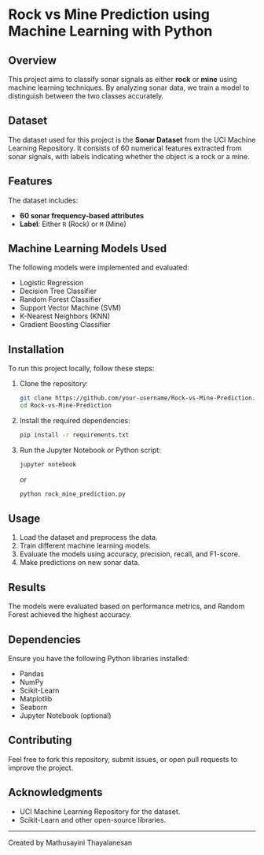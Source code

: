 # Rock vs Mine Prediction using Machine Learning with Python

## Overview
This project aims to classify sonar signals as either **rock** or **mine** using machine learning techniques. By analyzing sonar data, we train a model to distinguish between the two classes accurately.

## Dataset
The dataset used for this project is the **Sonar Dataset** from the UCI Machine Learning Repository. It consists of 60 numerical features extracted from sonar signals, with labels indicating whether the object is a rock or a mine.

## Features
The dataset includes:
- **60 sonar frequency-based attributes**
- **Label**: Either `R` (Rock) or `M` (Mine)

## Machine Learning Models Used
The following models were implemented and evaluated:
- Logistic Regression
- Decision Tree Classifier
- Random Forest Classifier
- Support Vector Machine (SVM)
- K-Nearest Neighbors (KNN)
- Gradient Boosting Classifier

## Installation
To run this project locally, follow these steps:

1. Clone the repository:
   ```sh
   git clone https://github.com/your-username/Rock-vs-Mine-Prediction.git
   cd Rock-vs-Mine-Prediction
   ```

2. Install the required dependencies:
   ```sh
   pip install -r requirements.txt
   ```

3. Run the Jupyter Notebook or Python script:
   ```sh
   jupyter notebook
   ```
   or
   ```sh
   python rock_mine_prediction.py
   ```

## Usage
1. Load the dataset and preprocess the data.
2. Train different machine learning models.
3. Evaluate the models using accuracy, precision, recall, and F1-score.
4. Make predictions on new sonar data.

## Results
The models were evaluated based on performance metrics, and Random Forest achieved the highest accuracy.

## Dependencies
Ensure you have the following Python libraries installed:
- Pandas
- NumPy
- Scikit-Learn
- Matplotlib
- Seaborn
- Jupyter Notebook (optional)

## Contributing
Feel free to fork this repository, submit issues, or open pull requests to improve the project.

## Acknowledgments
- UCI Machine Learning Repository for the dataset.
- Scikit-Learn and other open-source libraries.

---
Created by Mathusayini Thayalanesan

